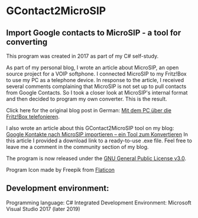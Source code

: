 # GContact2MicroSIP

## Import Google contacts to MicroSIP - a tool for converting

This program was created in 2017 as part of my C# self-study.

As part of my personal blog, I wrote an article about MicroSIP, an open source project for a VOIP softphone. I connected MicroSIP to my Fritz!Box to use my PC as a telephone device. In response to the article, I received several comments complaining that MicroSIP is not set up to pull contacts from Google Contacts. So I took a closer look at MicroSIP's internal format and then decided to program my own converter. This is the result.

Click here for the original blog post in German: [Mit dem PC über die Fritz!Box telefonieren](https://onkeljoe.de/mit-dem-pc-ueber-die-fritzbox-telefonieren/). 

I also wrote an article about this GContact2MicroSIP tool on my blog: [Google Kontakte nach MicroSIP importieren – ein Tool zum Konvertieren](https://onkeljoe.de/google-kontakte-nach-microsip-importieren-ein-tool-zum-konvertieren/) In this article I provided a download link to a ready-to-use .exe file. Feel free to leave me a comment in the community section of my blog.

The program is now released under the [GNU General Public License v3.0](LICENSE.txt).

Program Icon made by Freepik from [Flaticon](https://www.flaticon.com)

## Development environment:

Programming language: C#
Integrated Development Environment: Microsoft Visual Studio 2017 (later 2019)